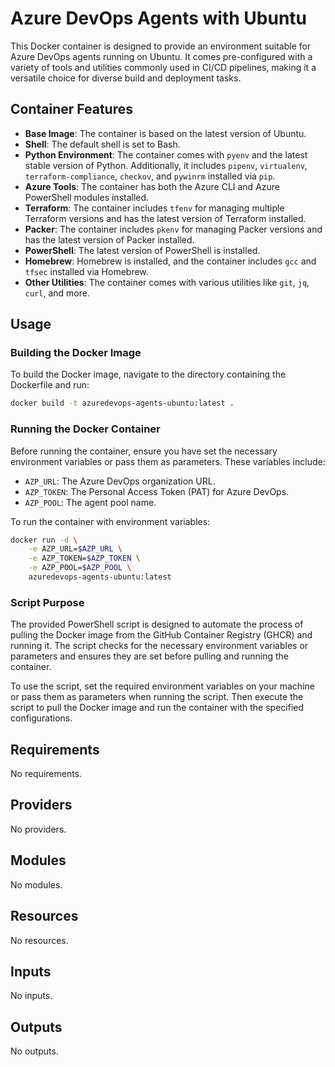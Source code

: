 # Azure DevOps Agents with Ubuntu

This Docker container is designed to provide an environment suitable for Azure DevOps agents running on Ubuntu. It comes pre-configured with a variety of tools and utilities commonly used in CI/CD pipelines, making it a versatile choice for diverse build and deployment tasks.

## Container Features

- **Base Image**: The container is based on the latest version of Ubuntu.
- **Shell**: The default shell is set to Bash.
- **Python Environment**: The container comes with `pyenv` and the latest stable version of Python. Additionally, it includes `pipenv`, `virtualenv`, `terraform-compliance`, `checkov`, and `pywinrm` installed via `pip`.
- **Azure Tools**: The container has both the Azure CLI and Azure PowerShell modules installed.
- **Terraform**: The container includes `tfenv` for managing multiple Terraform versions and has the latest version of Terraform installed.
- **Packer**: The container includes `pkenv` for managing Packer versions and has the latest version of Packer installed.
- **PowerShell**: The latest version of PowerShell is installed.
- **Homebrew**: Homebrew is installed, and the container includes `gcc` and `tfsec` installed via Homebrew.
- **Other Utilities**: The container comes with various utilities like `git`, `jq`, `curl`, and more.

## Usage

### Building the Docker Image

To build the Docker image, navigate to the directory containing the Dockerfile and run:

```bash
docker build -t azuredevops-agents-ubuntu:latest .
```

### Running the Docker Container

Before running the container, ensure you have set the necessary environment variables or pass them as parameters. These variables include:

- `AZP_URL`: The Azure DevOps organization URL.
- `AZP_TOKEN`: The Personal Access Token (PAT) for Azure DevOps.
- `AZP_POOL`: The agent pool name.

To run the container with environment variables:

```bash
docker run -d \
    -e AZP_URL=$AZP_URL \
    -e AZP_TOKEN=$AZP_TOKEN \
    -e AZP_POOL=$AZP_POOL \
    azuredevops-agents-ubuntu:latest
```

### Script Purpose

The provided PowerShell script is designed to automate the process of pulling the Docker image from the GitHub Container Registry (GHCR) and running it. The script checks for the necessary environment variables or parameters and ensures they are set before pulling and running the container.

To use the script, set the required environment variables on your machine or pass them as parameters when running the script. Then execute the script to pull the Docker image and run the container with the specified configurations.
## Requirements

No requirements.

## Providers

No providers.

## Modules

No modules.

## Resources

No resources.

## Inputs

No inputs.

## Outputs

No outputs.
